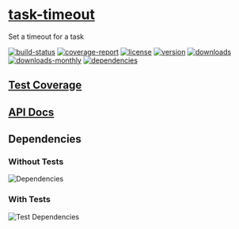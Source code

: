 # [task-timeout](https://bagrounds.gitlab.io/task-timeout)

Set a timeout for a task

[![build-status](https://gitlab.com/bagrounds/task-timeout/badges/master/build.svg)](https://gitlab.com/bagrounds/task-timeout/commits/master)
[![coverage-report](https://gitlab.com/bagrounds/task-timeout/badges/master/coverage.svg)](https://gitlab.com/bagrounds/task-timeout/commits/master)
[![license](https://img.shields.io/npm/l/task-timeout.svg)](https://www.npmjs.com/package/task-timeout)
[![version](https://img.shields.io/npm/v/task-timeout.svg)](https://www.npmjs.com/package/task-timeout)
[![downloads](https://img.shields.io/npm/dt/task-timeout.svg)](https://www.npmjs.com/package/task-timeout)
[![downloads-monthly](https://img.shields.io/npm/dm/task-timeout.svg)](https://www.npmjs.com/package/task-timeout)
[![dependencies](https://david-dm.org/bagrounds/task-timeout/status.svg)](https://david-dm.org/bagrounds/task-timeout)

## [Test Coverage](https://bagrounds.gitlab.io/task-timeout/coverage/lcov-report/index.html)

## [API Docs](https://bagrounds.gitlab.io/task-timeout/docs/index.html)

## Dependencies

### Without Tests

![Dependencies](https://bagrounds.gitlab.io/task-timeout/img/dependencies.svg)

### With Tests

![Test Dependencies](https://bagrounds.gitlab.io/task-timeout/img/dependencies-test.svg)

